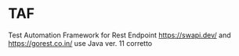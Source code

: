 # TAF
Test Automation Framework for 
Rest Endpoint https://swapi.dev/
and https://gorest.co.in/
use Java ver. 11 corretto
